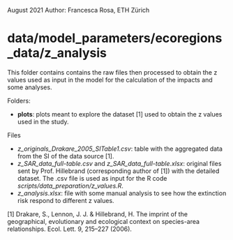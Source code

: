 August 2021
Author: Francesca Rosa, ETH Zürich

# data/model_parameters/ecoregions_data/z_analysis

This folder contains contains the raw files then processed to obtain the z values used as input in the model for the calculation of the impacts and some analyses. 

Folders: 

- **plots**: plots meant to explore the dataset [1] used to obtain the z values used in the study.

Files

- *z_originals_Drakare_2005_SITable1.csv*: table with the aggregated data from the SI of the data source [1].
- *z_SAR_data_full-table.csv* and *z_SAR_data_full-table.xlsx*: original files sent by Prof. Hillebrand (corresponding 
	author of [1]) with the detailed dataset. The .csv file is used as input for the R code *scripts/data_preparation/z_values.R*.
- *z_analysis.xlsx*: file with some manual analysis to see how the extinction risk respond to different z values.

[1] Drakare, S., Lennon, J. J. & Hillebrand, H. The imprint of the geographical, evolutionary and ecological context on species-area relationships. Ecol. Lett. 9, 215–227 (2006).

